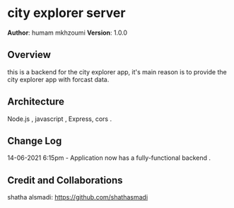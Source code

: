 # city explorer server

**Author**: humam mkhzoumi
**Version**: 1.0.0

## Overview
this is a backend for the city explorer app, it's main reason is to provide the city explorer app with forcast data.

## Architecture
Node.js , javascript , Express, cors .

## Change Log
14-06-2021 6:15pm - Application now has a fully-functional backend .

## Credit and Collaborations
shatha alsmadi: https://github.com/shathasmadi